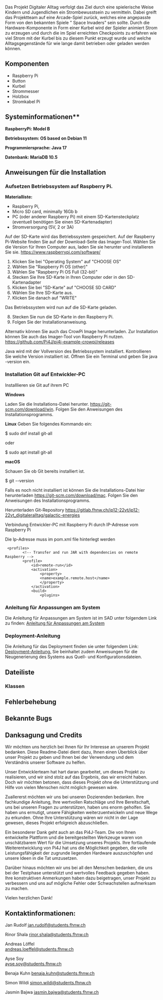 Das Projekt Digitaler Alltag verfolgt das Ziel durch eine spielerische Weise Kindern und Jugendlichen ein Strombewusstsein zu vermitteln. Dabei greift das Projektteam auf eine Arcade-Spiel zurück, welches eine angepasste Form von den bekannten Spiele " Space Invaders" sein sollte. Durch die Hardware-Komponente in Form einer Kurbel wird der Spieler animiert Strom zu erzeugen und durch die im Spiel erreichten Checkpoints zu erfahren wie viel Strom mit der Kurbel bis zu diesem Punkt erzeugt wurde und welche Alltagsgegenstände für wie lange damit betrieben oder geladen werden können.

## Komponenten

- Raspberry Pi 
- Button  
- Kurbel  
- Strommesser
- Holzbox 
- Stromkabel Pi


## Systeminformationen**

**RaspberryPi:  Model B** 

**Betriebssystem: OS based on Debian 11**

**Programmiersprache: Java 17** 

**Datenbank: MariaDB 10.5**


## Anweisungen für die Installation

### Aufsetzen Betriebssystem auf Raspberry Pi.

**Materialliste:**

- Raspberry Pi,
- Micro SD card, minimally 16Gb b
- PC (oder anderer Raspberry Pi) mit einem SD-Kartensteckplatz (eventuell benötigen Sie einen SD-Kartenadapter)
- Stromversorgung (5V, 2 or 3A)

Auf der SD-Karte wird das Betriebssystem gespeichert. Auf der Raspberry Pi-Website finden Sie auf der Download-Seite das Imager-Tool. Wählen Sie die Version für Ihren Computer aus, laden Sie sie herunter und installieren Sie sie.
https://www.raspberrypi.com/software/

1. Klicken Sie bei "Operating System" auf "CHOOSE OS"
2. Wählen Sie "Raspberry Pi OS (other)"
3. Wählen Sie "Raspberry Pi OS Full (32-bit)"
4. Stecken Sie Ihre SD-Karte in Ihren Computer oder in den SD-Kartenadapter 
5. Klicken Sie bei "SD-Karte" auf "CHOOSE SD CARD"
6. Wählen Sie Ihre SD-Karte aus.
7. Klicken Sie danach auf "WRITE"

Das Betriebssystem wird nun auf die SD-Karte geladen.

8. Stecken Sie nun die SD-Karte in den Raspberry Pi. 
9. Folgen Sie der Installationanweisung.

Alternativ können Sie auch das CrowPi Image herunterladen. Zur Installation können Sie auch das Imager-Tool von Raspberry Pi nutzen.
https://github.com/Pi4J/pi4j-example-crowpi/releases

Java wird mit der Vollversion des Betriebssystem installiert. Kontrollieren Sie welche Version installiert ist. Öffnen Sie ein Terminal und geben Sie java -version ein.



### Installation Git auf Entwickler-PC 

Installlieren sie Git auf ihrem PC 

**Windows**

Laden Sie die Installations-Datei herunter.
https://git-scm.com/download/win. Folgen Sie den Anweisungen des Installationsprogramms.

**Linux**
Geben Sie folgendes Kommando ein:

$ sudo dnf install git-all

oder 

$ sudo apt install git-all

**macOS**

Schauen Sie ob Git bereits installiert ist. 

$ git --version 

Falls es noch nicht installiert ist können Sie die Installations-Datei hier herunterladen https://git-scm.com/download/mac. Folgen Sie den Anweisungen des Installationsprogramms.



Herunterladen Git-Repository https://gitlab.fhnw.ch/ip12-22vt/ip12-22vt_digitaleralltag/galactic-energies

Verbindung Entwickler-PC mit Raspberry Pi durch IP-Adresse vom Raspberry Pi 

Die Ip-Adresse muss im pom.xml file hinterlegt werden

```
 <profiles>
        <!-- Transfer and run JAR with dependencies on remote Raspberry -->
        <profile>
            <id>remote-run</id>
            <activation>
                <property>
                <name>example.remote.host</name>
                </property>
            </activation>
            <build>
                <plugins>
```

### Anleitung für Anpassungen am System 

Die Anleitung für Anpassungen am System ist im SAD unter folgendem Link zu finden: [Anleitung für Anpassungen am System](https://gitlab.fhnw.ch/ip12-22vt/ip12-22vt_digitaleralltag/docu/-/blob/main/software(sad)/Anleitung%20für%20Anpassungen%20am%20System.adoc)

### Deployment-Anleitung 

Die Anleitung für das Deployment finden sie unter folgendem Link: [Deployment-Anleitung.](https://gitlab.fhnw.ch/ip12-22vt/ip12-22vt_digitaleralltag/docu/-/blob/main/software(sad)/src/07.1_DeploymentInstrucions.adoc)
Sie beinhaltet zudem Anweisungen für die Neugenerierung des Systems aus Quell- und Konfigurationsdateien.
## Dateiliste
### Klassen


## Fehlerbehebung

## Bekannte Bugs

## Danksagung und Credits

Wir möchten uns herzlich bei Ihnen für Ihr Interesse an unserem Projekt bedanken. Diese Readme-Datei dient dazu, Ihnen einen Überblick über unser Projekt zu geben und Ihnen bei der Verwendung und dem Verständnis unserer Software zu helfen.

Unser Entwicklerteam hat hart daran gearbeitet, um dieses Projekt zu realisieren, und wir sind stolz auf das Ergebnis, das wir erreicht haben. Doch wir möchten betonen, dass dieses Projekt ohne die Unterstützung und Hilfe von vielen Menschen nicht möglich gewesen wäre.

Zuallererst möchten wir uns bei unseren Dozierenden bedanken. Ihre fachkundige Anleitung, Ihre wertvollen Ratschläge und Ihre Bereitschaft, uns bei unseren Fragen zu unterstützen, haben uns enorm geholfen. Sie haben uns ermutigt, unsere Fähigkeiten weiterzuentwickeln und neue Wege zu erkunden. Ohne Ihre Unterstützung wären wir nicht in der Lage gewesen, dieses Projekt erfolgreich abzuschließen.

Ein besonderer Dank geht auch an das Pi4J-Team. Die von Ihnen entwickelte Plattform und die bereitgestellten Werkzeuge waren von unschätzbarem Wert für die Umsetzung unseres Projekts. Ihre fortlaufende Weiterentwicklung von Pi4J hat uns die Möglichkeit gegeben, die volle Leistungsfähigkeit der zugrunde liegenden Hardware auszuschöpfen und unsere Ideen in die Tat umzusetzen.

Darüber hinaus möchten wir uns bei all den Menschen bedanken, die uns bei der Testphase unterstützt und wertvolles Feedback gegeben haben. Ihre konstruktiven Anmerkungen haben dazu beigetragen, unser Projekt zu verbessern und uns auf mögliche Fehler oder Schwachstellen aufmerksam zu machen.

Vielen herzlichen Dank!

## Kontaktinformationen:
Jan Rudolf 
jan.rudolf@students.fhnw.ch

Rinor Shala	
rinor.shala@students.fhnw.ch	

Andreas Löffel	
andreas.loeffel@students.fhnw.ch

Ayse Soy	
ayse.soy@students.fhnw.ch

Benaja Kuhn	
benaja.kuhn@students.fhnw.ch

Simon Wildi	
simon.wildi@students.fhnw.ch

Jasmin Bajwa
jasmin.bajwa@students.fhnw.ch
